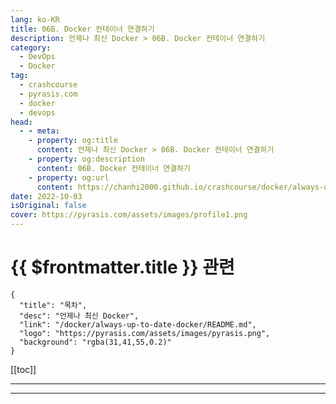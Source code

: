 ```yaml
---
lang: ko-KR
title: 06B. Docker 컨테이너 연결하기
description: 언제나 최신 Docker > 06B. Docker 컨테이너 연결하기
category: 
  - DevOps
  - Docker
tag: 
  - crashcourse
  - pyrasis.com
  - docker
  - devops
head:
  - - meta:
    - property: og:title
      content: 언제나 최신 Docker > 06B. Docker 컨테이너 연결하기
    - property: og:description
      content: 06B. Docker 컨테이너 연결하기
    - property: og:url
      content: https://chanhi2000.github.io/crashcourse/docker/always-up-to-date-docker/06B.html
date: 2022-10-03
isOriginal: false
cover: https://pyrasis.com/assets/images/profile1.png
---
```


# {{ $frontmatter.title }} 관련

```component VPCard
{
  "title": "목차",
  "desc": "언제나 최신 Docker",
  "link": "/docker/always-up-to-date-docker/README.md",
  "logo": "https://pyrasis.com/assets/images/pyrasis.png",
  "background": "rgba(31,41,55,0.2)"
}
```

[[toc]]

---

<SiteInfo
  name="6장 - 2. Docker 컨테이너 연결하기"
  desc="언제나 최신 Docker"
  url="https://pyrasis.com/jHLsAlwaysUpToDateDocker/Unit06/02"
  logo="https://pyrasis.com/assets/images/pyrasis.png"
  preview="https://pyrasis.com/assets/images/profile1.png"/>

<!-- TODO: 작성 -->

---

<TagLinks />